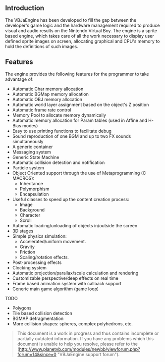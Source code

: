 Introduction
------------

The VBJaEngine has been developed to fill the gap between the developer's game logic and the hardware management required to produce visual and audio results on the Nintendo Virtual Boy. The engine is a sprite based engine, which takes care of all the work necessary to display user defined sprite images on screen, allocating graphical and CPU's memory to hold the definitions of such images. 


Features
--------

The engine provides the following features for the programmer to take advantage of:

- Automatic Char memory allocation
- Automatic BGMap memory allocation
- Automatic OBJ memory allocation
- Automatic world layer assignment based on the object's Z position
- Automatic frame rate control
- Memory Pool to allocate memory dynamically
- Automatic memory allocation for Param tables (used in Affine and H-Bias modes)
- Easy to use printing functions to facilitate debug
- Sound reproduction of one BGM and up to two FX sounds simultaneously
- A generic container
- Messaging system
- Generic State Machine
- Automatic collision detection and notification
- Particle system
- Object Oriented support through the use of Metaprogramming (C MACROS):
    - Inheritance
    - Polymorphism
    - Encapsulation
- Useful classes to speed up the content creation process:
    - Image
    - Background
    - Character
    - Scroll
- Automatic loading/unloading of objects in/outside the screen
- 3D stages
- Simple physics simulation:
    - Accelerated/uniform movement.
    - Gravity
    - Friction
    - Scaling/rotation effects.
- Post-processing effects
- Clocking system
- Automatic projection/parallax/scale calculation and rendering
- Customizable perspective/deep effects on real time
- Frame based animation system with callback support
- Generic main game algorithm (game loop)

TODO

- Polygons
- Tile based collision detection
- BGMAP defragmentation
- More collision shapes: spheres, complex polyhedrons, etc.


> This document is a work in progress and thus contains incomplete or partially outdated information.
> If you have any problems which this document is unable to help you resolve, please refer to the (http://www.planetvb.com/modules/newbb/viewforum.php?forum=14&since=0 "VBJaEngine support forum")</a>.

